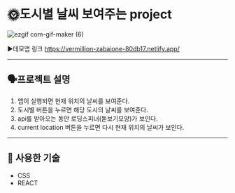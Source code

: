 # 🌞도시별 날씨 보여주는 project 


![ezgif com-gif-maker (6)](https://user-images.githubusercontent.com/98025141/188828531-80ebf57d-ee39-4ed2-9090-a9abcc333152.gif)

▶️데모앱 링크 https://vermillion-zabaione-80db17.netlify.app/


***
## 🗣️프로젝트 설명
1. 앱이 실행되면 현재 위치의 날씨를 보여준다.
2. 도시별 버튼을 누르면 해당 도시의 날씨를 보여준다.
3. api를 받아오는 동안 로딩스피너(돋보기모양)가 보인다.
4. current location 버튼을 누르면 다시 현재 위치의 날씨가 보인다.

***

## 🔎 사용한 기술
- CSS
- REACT
